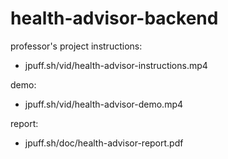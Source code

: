 # health-advisor-backend

professor's project instructions:
- jpuff.sh/vid/health-advisor-instructions.mp4

demo:
- jpuff.sh/vid/health-advisor-demo.mp4

report:
- jpuff.sh/doc/health-advisor-report.pdf
